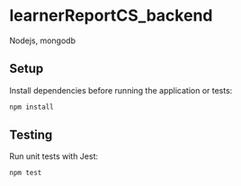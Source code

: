 # learnerReportCS_backend
Nodejs, mongodb

## Setup
Install dependencies before running the application or tests:

```bash
npm install
```

## Testing
Run unit tests with Jest:

```bash
npm test
```
